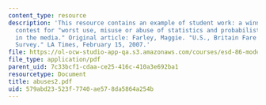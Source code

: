 ```yaml
---
content_type: resource
description: 'This resource contains an example of student work: a winner of the weekly
  contest for "worst use, misuse or abuse of statistics and probabilistic reasoning
  in the media." Original article: Farley, Maggie. "U.S., Britain Fare Poorly in Children
  Survey." LA Times, February 15, 2007.'
file: https://ol-ocw-studio-app-qa.s3.amazonaws.com/courses/esd-86-models-data-and-inference-for-socio-technical-systems-spring-2007/579abd23523f7740ae578da5864a254b_abuses2.pdf
file_type: application/pdf
parent_uid: 7c33bcf1-cdaa-ce25-416c-410a3e692ba1
resourcetype: Document
title: abuses2.pdf
uid: 579abd23-523f-7740-ae57-8da5864a254b
---
```

